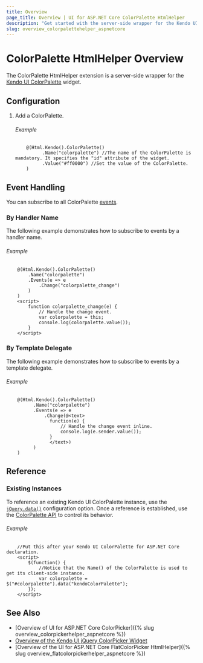 ```yaml
---
title: Overview
page_title: Overview | UI for ASP.NET Core ColorPalette HtmlHelper
description: "Get started with the server-side wrapper for the Kendo UI ColorPalette widget for ASP.NET Core."
slug: overview_colorpalettehelper_aspnetcore
---
```


# ColorPalette HtmlHelper Overview

The ColorPalette HtmlHelper extension is a server-side wrapper for the [Kendo UI ColorPalette](https://docs.telerik.com/kendo-ui/api/javascript/ui/colorpalette) widget.

## Configuration

1. Add a ColorPalette.

    ###### Example

    ```
        @(Html.Kendo().ColorPalette()
              .Name("colorpalette") //The name of the ColorPalette is mandatory. It specifies the "id" attribute of the widget.
              .Value("#ff0000") //Set the value of the ColorPalette.
        )
    ```

## Event Handling

You can subscribe to all ColorPalette [events](https://docs.telerik.com/kendo-ui/api/javascript/ui/colorpalette#events).

### By Handler Name

The following example demonstrates how to subscribe to events by a handler name.

###### Example

```
    @(Html.Kendo().ColorPalette()
        .Name("colorpalette")
        .Events(e => e
            .Change("colorpalette_change")
        )
    )
    <script>
        function colorpalette_change(e) {
            // Handle the change event.
            var colorpalette = this;
            console.log(colorpalette.value());
        }
    </script>
```

### By Template Delegate

The following example demonstrates how to subscribe to events by a template delegate.

###### Example

```
    @(Html.Kendo().ColorPalette()
          .Name("colorpalette")
          .Events(e => e
              .Change(@<text>
                function(e) {
                    // Handle the change event inline.
                    console.log(e.sender.value());
                }
                </text>)
          )
    )
```

## Reference

### Existing Instances

To reference an existing Kendo UI ColorPalette instance, use the [`jQuery.data()`](https://api.jquery.com/jQuery.data/) configuration option. Once a reference is established, use the [ColorPalette API](https://docs.telerik.com/kendo-ui/api/javascript/ui/colorpalette#methods) to control its behavior.

###### Example

        //Put this after your Kendo UI ColorPalette for ASP.NET Core declaration.
        <script>
            $(function() {
                //Notice that the Name() of the ColorPalette is used to get its client-side instance.
                var colorpalette = $("#colorpalette").data("kendoColorPalette");
            });
        </script>

## See Also

* [Overview of UI for ASP.NET Core ColorPicker]({% slug overview_colorpickerhelper_aspnetcore %})
* [Overview of the Kendo UI jQuery ColorPicker Widget](http://docs.telerik.com/kendo-ui/controls/editors/colorpicker/overview)
* [Overview of the UI for ASP.NET Core FlatColorPicker HtmlHelper]({% slug overview_flatcolorpickerhelper_aspnetcore %})